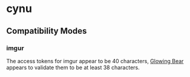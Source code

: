 # cynu

## Compatibility Modes

### imgur

The access tokens for imgur appear to be 40 characters, [Glowing Bear](https://github.com/glowing-bear/glowing-bear/blob/46f92edbf31dae6d354c4260717f7f56700010e1/src/js/imgur.js#L30) appears to validate them to be at least 38 characters.
